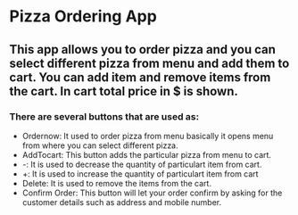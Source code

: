 # Pizza Ordering App

## This app allows you to order pizza and you can select different pizza from menu and add them to cart. You can add item and remove items from the cart. In cart total price in $ is shown.

### There are several buttons that are used as:
* Ordernow: It used to order pizza from menu basically it opens menu from where you can select different pizza.
* AddTocart: This button adds the particular pizza from menu to cart.
* -: It is used to decrease the quantity of particulart item from cart.
* +: It is used to increase the quantity of particulart item from cart
* Delete: It is used to remove the items from the cart.
* Confirm Order: This button will let your order confirm by asking for the customer details such as address and mobile number.
